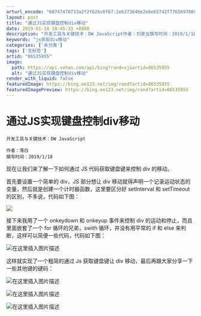 ```yaml
---
arturl_encode: "68747470733a2f2f626c6f67:2e6373646e2e6e65742f77656978696e5f3434353531393039:2f61727469636c652f64657461696c732f3836353335393535"
layout: post
title: "通过JS实现键盘控制div移动"
date: 2019-01-18 10:45:33 +0800
description: "开发工具与关键技术：DW JavaScript作者：刘家龙撰写时间：2019/1/18现在让我们来了"
keywords: "js获取div移动"
categories: ['未分类']
tags: ['无标签']
artid: "86535955"
image:
  path: https://api.vvhan.com/api/bing?rand=sj&artid=86535955
  alt: "通过JS实现键盘控制div移动"
render_with_liquid: false
featuredImage: https://bing.ee123.net/img/rand?artid=86535955
featuredImagePreview: https://bing.ee123.net/img/rand?artid=86535955
---
```


# 通过JS实现键盘控制div移动

```
开发工具与关键技术：DW JavaScript

作者：落白
撰写时间：2019/1/18

```

现在让我们来了解一下如何通过 JS 代码获取键盘键来控制 div 的移动。
  
首先要设置一个简单的 div，JS 部分想让 div 移动就得声明一个记录运动状态的变量，然后就是创建一个计时器函数，这里要区分好 setInterval 和 setTimeout 的区别，不多说，代码如下图：
  
![](https://i-blog.csdnimg.cn/blog_migrate/df0bea123c51a29111b255604b53bcf8.png)

接下来我用了一个 onkeydown 和 onkeyup 事件来控制 div 的运动和停止，而且里面嵌套了一个 for 循环的兄弟，swith 循环，并没有用平常的 if 和 else 来判断，这样可以简便一些代码，代码如下图：
  
![在这里插入图片描述](https://i-blog.csdnimg.cn/blog_migrate/d5b6fe307d3dcac13b472223850332df.png)
  
这样就实现了一个粗简的通过 Js 获取键盘键让 div 移动，最后再跟大家分享一下一些其他键的键码：
  
![在这里插入图片描述](https://i-blog.csdnimg.cn/blog_migrate/69004b95771cd8f5641d5e2675d9b757.png)
  
![在这里插入图片描述](https://i-blog.csdnimg.cn/blog_migrate/ebdb837bdc94f6f9958f53b116358148.png)
  
![在这里插入图片描述](https://i-blog.csdnimg.cn/blog_migrate/4d123ab6157ef268a7d2ec4b537bee12.png)